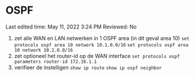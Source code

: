 # OSPF

Last edited time: May 11, 2022 3:24 PM
Reviewed: No

1. zet alle WAN en LAN netwerken in 1 OSPF area (in dit geval area 10)
`set protocols ospf area 10 network 10.1.0.0/16`
`set protocols ospf area 10 network 10.2.0.0/16`
2. zet optioneel het router-id op de WAN interface
`set protocols ospf parameters router-id 172.16.1.1`
3. verifieer de instelligen
`show ip route`
`show ip ospf neighbor`
